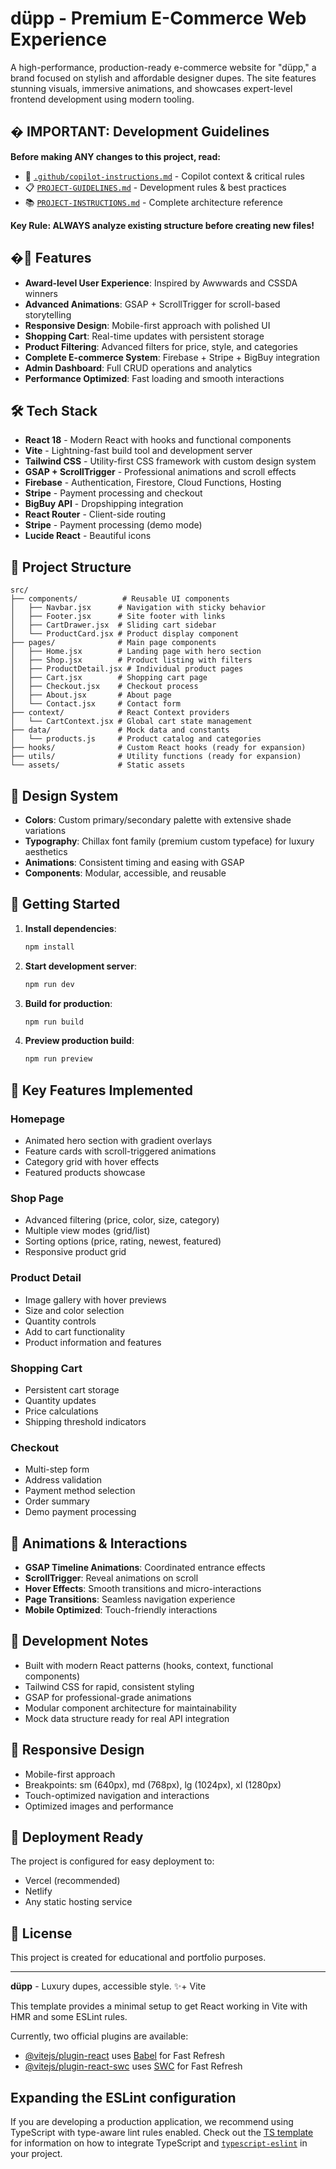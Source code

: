# düpp - Premium E-Commerce Web Experience

A high-performance, production-ready e-commerce website for "düpp," a brand focused on stylish and affordable designer dupes. The site features stunning visuals, immersive animations, and showcases expert-level frontend development using modern tooling.

## � IMPORTANT: Development Guidelines

**Before making ANY changes to this project, read:**

- 📖 [`.github/copilot-instructions.md`](.github/copilot-instructions.md) - Copilot context & critical rules
- 📋 [`PROJECT-GUIDELINES.md`](PROJECT-GUIDELINES.md) - Development rules & best practices
- 📚 [`PROJECT-INSTRUCTIONS.md`](PROJECT-INSTRUCTIONS.md) - Complete architecture reference

**Key Rule: ALWAYS analyze existing structure before creating new files!**

## �🚀 Features

- **Award-level User Experience**: Inspired by Awwwards and CSSDA winners
- **Advanced Animations**: GSAP + ScrollTrigger for scroll-based storytelling
- **Responsive Design**: Mobile-first approach with polished UI
- **Shopping Cart**: Real-time updates with persistent storage
- **Product Filtering**: Advanced filters for price, style, and categories
- **Complete E-commerce System**: Firebase + Stripe + BigBuy integration
- **Admin Dashboard**: Full CRUD operations and analytics
- **Performance Optimized**: Fast loading and smooth interactions

## 🛠 Tech Stack

- **React 18** - Modern React with hooks and functional components
- **Vite** - Lightning-fast build tool and development server
- **Tailwind CSS** - Utility-first CSS framework with custom design system
- **GSAP + ScrollTrigger** - Professional animations and scroll effects
- **Firebase** - Authentication, Firestore, Cloud Functions, Hosting
- **Stripe** - Payment processing and checkout
- **BigBuy API** - Dropshipping integration
- **React Router** - Client-side routing
- **Stripe** - Payment processing (demo mode)
- **Lucide React** - Beautiful icons

## 📁 Project Structure

```
src/
├── components/          # Reusable UI components
│   ├── Navbar.jsx      # Navigation with sticky behavior
│   ├── Footer.jsx      # Site footer with links
│   ├── CartDrawer.jsx  # Sliding cart sidebar
│   └── ProductCard.jsx # Product display component
├── pages/              # Main page components
│   ├── Home.jsx        # Landing page with hero section
│   ├── Shop.jsx        # Product listing with filters
│   ├── ProductDetail.jsx # Individual product pages
│   ├── Cart.jsx        # Shopping cart page
│   ├── Checkout.jsx    # Checkout process
│   ├── About.jsx       # About page
│   └── Contact.jsx     # Contact form
├── context/            # React Context providers
│   └── CartContext.jsx # Global cart state management
├── data/               # Mock data and constants
│   └── products.js     # Product catalog and categories
├── hooks/              # Custom React hooks (ready for expansion)
├── utils/              # Utility functions (ready for expansion)
└── assets/             # Static assets
```

## 🎨 Design System

- **Colors**: Custom primary/secondary palette with extensive shade variations
- **Typography**: Chillax font family (premium custom typeface) for luxury aesthetics
- **Animations**: Consistent timing and easing with GSAP
- **Components**: Modular, accessible, and reusable

## 🚀 Getting Started

1. **Install dependencies**:

   ```bash
   npm install
   ```

2. **Start development server**:

   ```bash
   npm run dev
   ```

3. **Build for production**:

   ```bash
   npm run build
   ```

4. **Preview production build**:
   ```bash
   npm run preview
   ```

## 🎯 Key Features Implemented

### Homepage

- Animated hero section with gradient overlays
- Feature cards with scroll-triggered animations
- Category grid with hover effects
- Featured products showcase

### Shop Page

- Advanced filtering (price, color, size, category)
- Multiple view modes (grid/list)
- Sorting options (price, rating, newest, featured)
- Responsive product grid

### Product Detail

- Image gallery with hover previews
- Size and color selection
- Quantity controls
- Add to cart functionality
- Product information and features

### Shopping Cart

- Persistent cart storage
- Quantity updates
- Price calculations
- Shipping threshold indicators

### Checkout

- Multi-step form
- Address validation
- Payment method selection
- Order summary
- Demo payment processing

## 🎨 Animations & Interactions

- **GSAP Timeline Animations**: Coordinated entrance effects
- **ScrollTrigger**: Reveal animations on scroll
- **Hover Effects**: Smooth transitions and micro-interactions
- **Page Transitions**: Seamless navigation experience
- **Mobile Optimized**: Touch-friendly interactions

## 🔧 Development Notes

- Built with modern React patterns (hooks, context, functional components)
- Tailwind CSS for rapid, consistent styling
- GSAP for professional-grade animations
- Modular component architecture for maintainability
- Mock data structure ready for real API integration

## 📱 Responsive Design

- Mobile-first approach
- Breakpoints: sm (640px), md (768px), lg (1024px), xl (1280px)
- Touch-optimized navigation and interactions
- Optimized images and performance

## 🚀 Deployment Ready

The project is configured for easy deployment to:

- Vercel (recommended)
- Netlify
- Any static hosting service

## 📄 License

This project is created for educational and portfolio purposes.

---

**düpp** - Luxury dupes, accessible style. ✨+ Vite

This template provides a minimal setup to get React working in Vite with HMR and some ESLint rules.

Currently, two official plugins are available:

- [@vitejs/plugin-react](https://github.com/vitejs/vite-plugin-react/blob/main/packages/plugin-react) uses [Babel](https://babeljs.io/) for Fast Refresh
- [@vitejs/plugin-react-swc](https://github.com/vitejs/vite-plugin-react/blob/main/packages/plugin-react-swc) uses [SWC](https://swc.rs/) for Fast Refresh

## Expanding the ESLint configuration

If you are developing a production application, we recommend using TypeScript with type-aware lint rules enabled. Check out the [TS template](https://github.com/vitejs/vite/tree/main/packages/create-vite/template-react-ts) for information on how to integrate TypeScript and [`typescript-eslint`](https://typescript-eslint.io) in your project.
